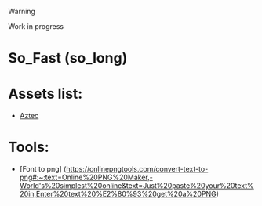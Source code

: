 > [!WARNING]
> Work in progress

# So_Fast (so_long)

# Assets list:

* [Aztec](https://sevarihk.itch.io/aztec-asset-pack/download/eyJleHBpcmVzIjoxNzEyNjA1NTY5LCJpZCI6NzM0Mzc3fQ%3d%3d.kWsCP0e6KEyAsSAjtTSNCZ%2b3%2bIM%3d)

# Tools:

* [Font to png] (https://onlinepngtools.com/convert-text-to-png#:~:text=Online%20PNG%20Maker,-World's%20simplest%20online&text=Just%20paste%20your%20text%20in,Enter%20text%20%E2%80%93%20get%20a%20PNG)
